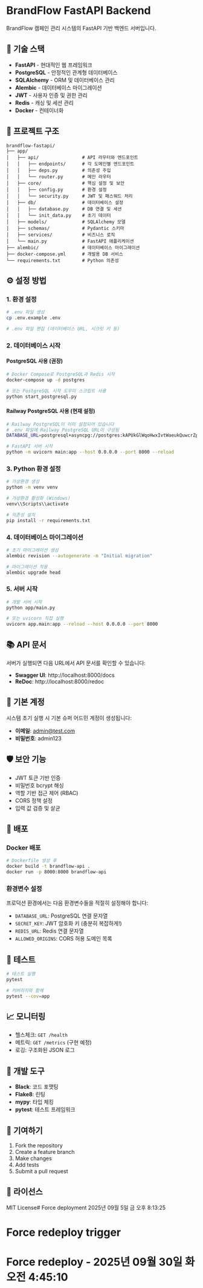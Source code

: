 # BrandFlow FastAPI Backend

BrandFlow 캠페인 관리 시스템의 FastAPI 기반 백엔드 서버입니다.

## 🚀 기술 스택

- **FastAPI** - 현대적인 웹 프레임워크
- **PostgreSQL** - 안정적인 관계형 데이터베이스
- **SQLAlchemy** - ORM 및 데이터베이스 관리
- **Alembic** - 데이터베이스 마이그레이션
- **JWT** - 사용자 인증 및 권한 관리
- **Redis** - 캐싱 및 세션 관리
- **Docker** - 컨테이너화

## 📁 프로젝트 구조

```
brandflow-fastapi/
├── app/
│   ├── api/                # API 라우터와 엔드포인트
│   │   ├── endpoints/      # 각 도메인별 엔드포인트
│   │   ├── deps.py         # 의존성 주입
│   │   └── router.py       # 메인 라우터
│   ├── core/               # 핵심 설정 및 보안
│   │   ├── config.py       # 환경 설정
│   │   └── security.py     # JWT 및 패스워드 처리
│   ├── db/                 # 데이터베이스 설정
│   │   ├── database.py     # DB 연결 및 세션
│   │   └── init_data.py    # 초기 데이터
│   ├── models/             # SQLAlchemy 모델
│   ├── schemas/            # Pydantic 스키마
│   ├── services/           # 비즈니스 로직
│   └── main.py             # FastAPI 애플리케이션
├── alembic/                # 데이터베이스 마이그레이션
├── docker-compose.yml      # 개발용 DB 서비스
└── requirements.txt        # Python 의존성
```

## ⚙️ 설정 방법

### 1. 환경 설정

```bash
# .env 파일 생성
cp .env.example .env

# .env 파일 편집 (데이터베이스 URL, 시크릿 키 등)
```

### 2. 데이터베이스 시작

#### PostgreSQL 사용 (권장)

```bash
# Docker Compose로 PostgreSQL과 Redis 시작
docker-compose up -d postgres

# 또는 PostgreSQL 시작 도우미 스크립트 사용
python start_postgresql.py
```

#### Railway PostgreSQL 사용 (현재 설정)

```bash
# Railway PostgreSQL이 이미 설정되어 있습니다
# .env 파일에 Railway PostgreSQL URL이 구성됨
DATABASE_URL=postgresql+asyncpg://postgres:kAPUkGlWqoHwxIvtWaeukQuwcrZpSzuu@junction.proxy.rlwy.net:21652/railway

# FastAPI 서버 시작
python -m uvicorn main:app --host 0.0.0.0 --port 8000 --reload
```

### 3. Python 환경 설정

```bash
# 가상환경 생성
python -m venv venv

# 가상환경 활성화 (Windows)
venv\\Scripts\\activate

# 의존성 설치
pip install -r requirements.txt
```

### 4. 데이터베이스 마이그레이션

```bash
# 초기 마이그레이션 생성
alembic revision --autogenerate -m "Initial migration"

# 마이그레이션 적용
alembic upgrade head
```

### 5. 서버 시작

```bash
# 개발 서버 시작
python app/main.py

# 또는 uvicorn 직접 실행
uvicorn app.main:app --reload --host 0.0.0.0 --port 8000
```

## 📚 API 문서

서버가 실행되면 다음 URL에서 API 문서를 확인할 수 있습니다:

- **Swagger UI**: http://localhost:8000/docs
- **ReDoc**: http://localhost:8000/redoc

## 🔐 기본 계정

시스템 초기 실행 시 기본 슈퍼 어드민 계정이 생성됩니다:

- **이메일**: admin@test.com
- **비밀번호**: admin123

## 🛡️ 보안 기능

- JWT 토큰 기반 인증
- 비밀번호 bcrypt 해싱
- 역할 기반 접근 제어 (RBAC)
- CORS 정책 설정
- 입력 값 검증 및 살균

## 🚀 배포

### Docker 배포

```bash
# Dockerfile 생성 후
docker build -t brandflow-api .
docker run -p 8000:8000 brandflow-api
```

### 환경변수 설정

프로덕션 환경에서는 다음 환경변수들을 적절히 설정해야 합니다:

- `DATABASE_URL`: PostgreSQL 연결 문자열
- `SECRET_KEY`: JWT 암호화 키 (충분히 복잡하게!)
- `REDIS_URL`: Redis 연결 문자열
- `ALLOWED_ORIGINS`: CORS 허용 도메인 목록

## 🧪 테스트

```bash
# 테스트 실행
pytest

# 커버리지와 함께
pytest --cov=app
```

## 📈 모니터링

- 헬스체크: `GET /health`
- 메트릭: `GET /metrics` (구현 예정)
- 로깅: 구조화된 JSON 로그

## 🔧 개발 도구

- **Black**: 코드 포맷팅
- **Flake8**: 린팅
- **mypy**: 타입 체킹
- **pytest**: 테스트 프레임워크

## 🤝 기여하기

1. Fork the repository
2. Create a feature branch
3. Make changes
4. Add tests
5. Submit a pull request

## 📄 라이선스

MIT License# Force deployment 2025년 09월  5일 금 오후  8:13:25
# Force redeploy trigger
# Force redeploy - 2025년 09월 30일 화 오전  4:45:10
